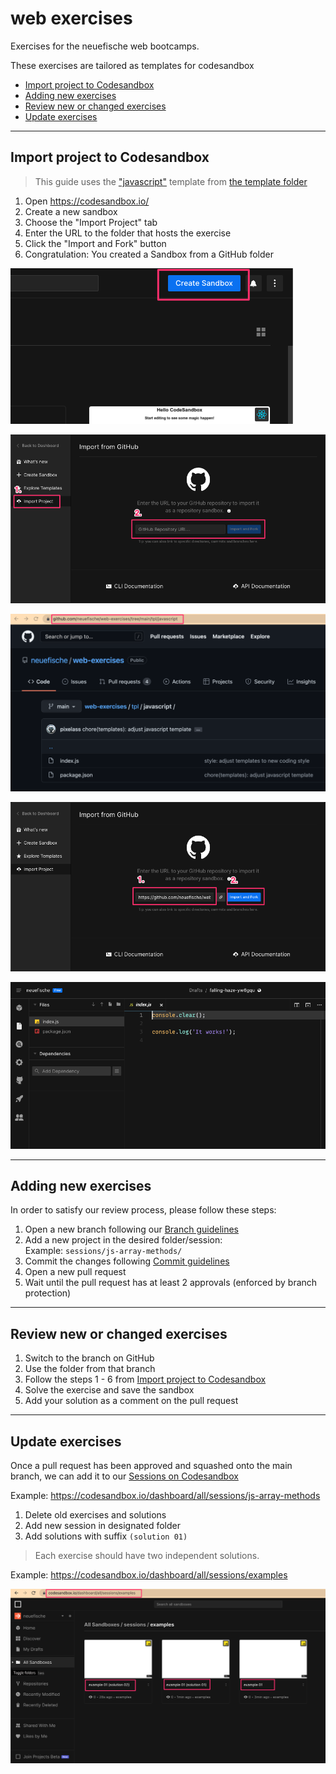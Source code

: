# web exercises

Exercises for the neuefische web bootcamps.

These exercises are tailored as templates for codesandbox

<!-- toc -->

- [Import project to Codesandbox](#import-project-to-codesandbox)
- [Adding new exercises](#adding-new-exercises)
- [Review new or changed exercises](#review-new-or-changed-exercises)
- [Update exercises](#update-exercises)

<!-- tocstop -->

---

## Import project to Codesandbox

> This guide uses the ["javascript"](./tpl/javascript) template from [the template folder](./tpl)

1. Open https://codesandbox.io/
2. Create a new sandbox
3. Choose the "Import Project" tab
4. Enter the URL to the folder that hosts the exercise
5. Click the "Import and Fork" button
6. Congratulation: You created a Sandbox from a GitHub folder

![codesanbox create](docs/resources/codesandbox-create.png)

![import project to codesandbox](docs/resources/import-project-to-codesandbox.png)

![GithHub project url](docs/resources/github-project-url.png)

![import exercise to codesandbox](docs/resources/import-exercise-to-codesandbox.png)

![codesandbox from GitHub](docs/resources/codesandbox-from-github.png)

---

## Adding new exercises

In order to satisfy our review process, please follow these steps:

1. Open a new branch following our [Branch guidelines](./docs/BRANCHES.md)
2. Add a new project in the desired folder/session:  
   Example: `sessions/js-array-methods/`
3. Commit the changes following [Commit guidelines](./docs/COMMITS.md)
4. Open a new pull request
5. Wait until the pull request has at least 2 approvals (enforced by branch protection)

---

## Review new or changed exercises

1. Switch to the branch on GitHub
2. Use the folder from that branch
3. Follow the steps 1 - 6 from [Import project to Codesandbox](#import-project-to-codesandbox)
4. Solve the exercise and save the sandbox
5. Add your solution as a comment on the pull request

---

## Update exercises

Once a pull request has been approved and squashed onto the main branch, we can add it to our [Sessions on Codesandbox](https://codesandbox.io/dashboard/all/sessions)

Example: https://codesandbox.io/dashboard/all/sessions/js-array-methods

1. Delete old exercises and solutions
2. Add new session in designated folder
3. Add solutions with suffix `(solution 01)`

> Each exercise should have two independent solutions.

Example: https://codesandbox.io/dashboard/all/sessions/examples

![Codesandbox exercise and solutions](docs/resources/codesandbox-exercise-and-solutions.png)
